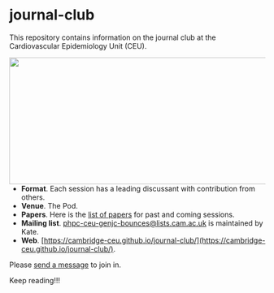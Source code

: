 # journal-club

This repository contains information on the journal club at the Cardiovascular Epidemiology Unit (CEU).

<img src="http://phdcomics.com/comics/archive/phd011108s.gif" width="560" height="250" align="right">

* **Format**. Each session has a leading discussant with contribution from others.
* **Venue**. The Pod.
* **Papers**. Here is the [list of papers](list-of-papers.md) for past and coming sessions.
* **Mailing list**. [phpc-ceu-genjc-bounces@lists.cam.ac.uk](phpc-ceu-genjc-bounces@lists.cam.ac.uk) is maintained by Kate.
* **Web**. [https://cambridge-ceu.github.io/journal-club/](https://cambridge-ceu.github.io/journal-club/).

Please <a href="mailto:phpc-ceu-genjc-bounces@lists.cam.ac.uk">send a message</a> to join in.

Keep reading!!!
